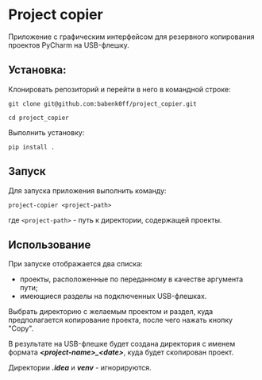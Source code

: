# Project copier

Приложение с графическим интерфейсом для резервного копирования проектов 
PyCharm на USB-флешку.

## Установка:

Клонировать репозиторий и перейти в него в командной строке:

```
git clone git@github.com:babenk0ff/project_copier.git
```

```
cd project_copier
```

Выполнить установку:

```
pip install .
```

## Запуск

Для запуска приложения выполнить команду:

```
project-copier <project-path>
```

где `<project-path>` - путь к директории, содержащей проекты.

## Использование

При запуске отображается два списка: 
- проекты, расположенные по переданному в качестве аргумента пути;
- имеющиеся разделы на подключенных USB-флешках. 

Выбрать директорию с желаемым проектом и раздел, куда предполагается копирование проекта, 
после чего нажать кнопку "Copy".

В результате на USB-флешке будет создана директория с именем формата 
***\<project-name>_\<date>***, куда будет скопирован проект.

Директории ***.idea*** и ***venv*** - игнорируются.
